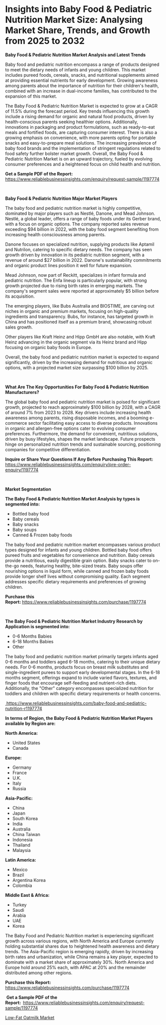 <p><h1>Insights into Baby Food & Pediatric Nutrition Market Size: Analysing Market Share, Trends, and Growth from 2025 to 2032</h1></p><p><strong>Baby Food & Pediatric Nutrition Market Analysis and Latest Trends</strong></p>
<p><p>Baby food and pediatric nutrition encompass a range of products designed to meet the dietary needs of infants and young children. This market includes pureed foods, cereals, snacks, and nutritional supplements aimed at providing essential nutrients for early development. Growing awareness among parents about the importance of nutrition for their children's health, combined with an increase in dual-income families, has contributed to the expansion of this market.</p><p>The Baby Food & Pediatric Nutrition Market is expected to grow at a CAGR of 11.5% during the forecast period. Key trends influencing this growth include a rising demand for organic and natural food products, driven by health-conscious parents seeking healthier options. Additionally, innovations in packaging and product formulations, such as ready-to-eat meals and fortified foods, are capturing consumer interest. There is also a growing emphasis on convenience, with more parents opting for portable snacks and easy-to-prepare meal solutions. The increasing prevalence of baby food brands and the implementation of stringent regulations related to food safety further bolster market growth. Overall, the Baby Food & Pediatric Nutrition Market is on an upward trajectory, fueled by evolving consumer preferences and a heightened focus on child health and nutrition.</p></p>
<p><strong>Get a Sample PDF of the Report:&nbsp;</strong> <a href="https://www.reliablebusinessinsights.com/enquiry/request-sample/1197774?utm_campaign=2099&utm_medium=2&utm_source=Github&utm_content=ia&utm_term=15022025&utm_id=baby-food-pediatric-nutrition">https://www.reliablebusinessinsights.com/enquiry/request-sample/1197774</a></p>
<p>&nbsp;</p>
<p><strong>Baby Food & Pediatric Nutrition Major Market Players</strong></p>
<p><p>The baby food and pediatric nutrition market is highly competitive, dominated by major players such as Nestlé, Danone, and Mead Johnson. Nestlé, a global leader, offers a range of baby foods under its Gerber brand, with a focus on organic options. The company reported sales revenue exceeding $94 billion in 2022, with the baby food segment benefiting from increasing health consciousness among parents.</p><p>Danone focuses on specialized nutrition, supplying products like Aptamil and Nutrilon, catering to specific dietary needs. The company has seen growth driven by innovation in its pediatric nutrition segment, with a revenue of around $27 billion in 2022. Danone's sustainability commitments and organic product lines position it well for future expansion.</p><p>Mead Johnson, now part of Reckitt, specializes in infant formula and pediatric nutrition. The Enfa lineup is particularly popular, with strong growth projected due to rising birth rates in emerging markets. The company's segment sales were reported at approximately $5 billion before its acquisition. </p><p>The emerging players, like Bubs Australia and BIOSTIME, are carving out niches in organic and premium markets, focusing on high-quality ingredients and transparency. Bubs, for instance, has targeted growth in China and has positioned itself as a premium brand, showcasing robust sales growth. </p><p>Other players like Kraft Heinz and Hipp GmbH are also notable, with Kraft Heinz advancing in the organic segment via its Heinz brand and Hipp focusing on organic baby foods in Europe. </p><p>Overall, the baby food and pediatric nutrition market is expected to expand significantly, driven by the increasing demand for nutritious and organic options, with a projected market size surpassing $100 billion by 2025.</p></p>
<p>&nbsp;</p>
<p><strong>What Are The Key Opportunities For Baby Food & Pediatric Nutrition Manufacturers?</strong></p>
<p><p>The global baby food and pediatric nutrition market is poised for significant growth, projected to reach approximately $100 billion by 2028, with a CAGR of around 7% from 2023 to 2028. Key drivers include increasing health awareness among parents, rising disposable incomes, and a booming e-commerce sector facilitating easy access to diverse products. Innovations in organic and allergen-free options cater to evolving consumer preferences. Furthermore, the demand for convenient, nutritious solutions, driven by busy lifestyles, shapes the market landscape. Future prospects hinge on personalized nutrition trends and sustainable sourcing, positioning companies for competitive differentiation.</p></p>
<p><strong>Inquire or Share Your Questions If Any Before Purchasing This Report:</strong> <a href="https://www.reliablebusinessinsights.com/enquiry/pre-order-enquiry/1197774?utm_campaign=2099&utm_medium=2&utm_source=Github&utm_content=ia&utm_term=15022025&utm_id=baby-food-pediatric-nutrition">https://www.reliablebusinessinsights.com/enquiry/pre-order-enquiry/1197774</a></p>
<p>&nbsp;</p>
<p><strong>Market Segmentation</strong></p>
<p><strong>The Baby Food & Pediatric Nutrition Market Analysis by types is segmented into:</strong></p>
<p><ul><li>Bottled baby food</li><li>Baby cereals</li><li>Baby snacks</li><li>Baby soups</li><li>Canned & Frozen baby foods</li></ul></p>
<p><p>The baby food and pediatric nutrition market encompasses various product types designed for infants and young children. Bottled baby food offers pureed fruits and vegetables for convenience and nutrition. Baby cereals provide a nutritious, easily digestible grain option. Baby snacks cater to on-the-go needs, featuring healthy, bite-sized treats. Baby soups offer nourishing options in liquid form, while canned and frozen baby foods provide longer shelf lives without compromising quality. Each segment addresses specific dietary requirements and preferences of growing children.</p></p>
<p><strong>Purchase this Report:&nbsp;</strong><a href="https://www.reliablebusinessinsights.com/purchase/1197774?utm_campaign=2099&utm_medium=2&utm_source=Github&utm_content=ia&utm_term=15022025&utm_id=baby-food-pediatric-nutrition">https://www.reliablebusinessinsights.com/purchase/1197774</a></p>
<p>&nbsp;</p>
<p><strong>The Baby Food & Pediatric Nutrition Market Industry Research by Application is segmented into:</strong></p>
<p><ul><li>0-6 Months Babies</li><li>6-18 Months Babies</li><li>Other</li></ul></p>
<p><p>The baby food and pediatric nutrition market primarily targets infants aged 0-6 months and toddlers aged 6-18 months, catering to their unique dietary needs. For 0-6 months, products focus on breast milk substitutes and single-ingredient purees to support early developmental stages. In the 6-18 months segment, offerings expand to include varied flavors, textures, and finger foods that encourage self-feeding and nutrient-rich diets. Additionally, the "Other" category encompasses specialized nutrition for toddlers and children with specific dietary requirements or health concerns.</p></p>
<p><a href="https://www.reliablebusinessinsights.com/baby-food-and-pediatric-nutrition-r1197774?utm_campaign=2099&utm_medium=2&utm_source=Github&utm_content=ia&utm_term=15022025&utm_id=baby-food-pediatric-nutrition">&nbsp;https://www.reliablebusinessinsights.com/baby-food-and-pediatric-nutrition-r1197774</a></p>
<p><strong>In terms of Region, the Baby Food & Pediatric Nutrition Market Players available by Region are:</strong></p>
<p>
    <p> <strong> North America: </strong>
        <ul>
            <li>United States</li>
            <li>Canada</li>
        </ul>
        </p> 
    <p> <strong> Europe: </strong>
        <ul>
            <li>Germany</li>
            <li>France</li>
            <li>U.K.</li>
            <li>Italy</li>
            <li>Russia</li>
        </ul>
        </p> 
    <p> <strong> Asia-Pacific: </strong>
        <ul>
            <li>China</li>
            <li>Japan</li>
            <li>South Korea</li>
            <li>India</li>
            <li>Australia</li>
            <li>China Taiwan</li>
            <li>Indonesia</li>
            <li>Thailand</li>
            <li>Malaysia</li>
        </ul>
        </p> 
    <p> <strong> Latin America: </strong>
        <ul>
            <li>Mexico</li>
            <li>Brazil</li>
            <li>Argentina Korea</li>
            <li>Colombia</li>
        </ul>
        </p> 
    <p> <strong> Middle East & Africa: </strong>
        <ul>
            <li>Turkey</li>
            <li>Saudi</li>
            <li>Arabia</li>
            <li>UAE</li>
            <li>Korea</li>
        </ul>
    </p>
    </p>
<p><p>The Baby Food and Pediatric Nutrition market is experiencing significant growth across various regions, with North America and Europe currently holding substantial shares due to heightened health awareness and dietary trends. The Asia-Pacific region is emerging rapidly, driven by increasing birth rates and urbanization, while China remains a key player, expected to dominate with a market share of approximately 30%. North America and Europe hold around 25% each, with APAC at 20% and the remainder distributed among other regions.</p></p>
<p><strong>Purchase this Report: </strong><a href="https://www.reliablebusinessinsights.com/purchase/1197774?utm_campaign=2099&utm_medium=2&utm_source=Github&utm_content=ia&utm_term=15022025&utm_id=baby-food-pediatric-nutrition">https://www.reliablebusinessinsights.com/purchase/1197774</a></p>
<p>&nbsp;<strong>Get a Sample PDF of the Report:&nbsp;&nbsp;</strong><a href="https://www.reliablebusinessinsights.com/enquiry/request-sample/1197774?utm_campaign=2099&utm_medium=2&utm_source=Github&utm_content=ia&utm_term=15022025&utm_id=baby-food-pediatric-nutrition">https://www.reliablebusinessinsights.com/enquiry/request-sample/1197774</a></p>
<p><strong></strong></p>
<p><p><a href="https://github.com/NargisHussain432/Market-Research-Report-List-1/blob/main/low-fat-oatmilk-market.md?utm_campaign=2099&utm_medium=2&utm_source=Github&utm_content=ia&utm_term=15022025&utm_id=baby-food-pediatric-nutrition">Low-Fat Oatmilk Market</a></p></p>